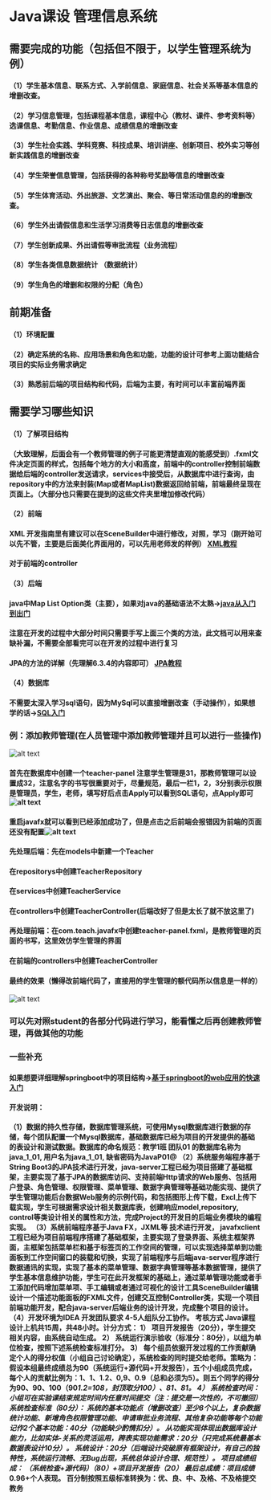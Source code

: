 # Java课设 管理信息系统
## 需要完成的功能（包括但不限于，以学生管理系统为例）
#### （1）学生基本信息、联系方式、入学前信息、家庭信息、社会关系等基本信息的增删改查。
#### （2）学习信息管理，包括课程基本信息，课程中心（教材、课件、参考资料等）选课信息、考勤信息、作业信息、成绩信息的增删改查
#### （3）学生社会实践、学科竞赛、科技成果、培训讲座、创新项目、校外实习等创新实践信息的增删改查
#### （4）学生荣誉信息管理，包括获得的各种称号奖励等信息的增删改查
#### （5）学生体育活动、外出旅游、文艺演出、聚会、等日常活动信息的的增删改查。
#### （6）学生外出请假信息和生活学习消费等日志信息的增删改查
#### （7）学生创新成果、外出请假等审批流程（业务流程）
#### （8）学生各类信息数据统计 （数据统计）
#### （9）学生角色的增删和权限的分配（角色）

## 前期准备
#### （1）环境配置
#### （2）确定系统的名称、应用场景和角色和功能，功能的设计可参考上面功能结合项目的实际业务需求确定
#### （3）熟悉前后端的项目结构和代码，后端为主要，有时间可以丰富前端界面
## 需要学习哪些知识

#### （1）了解项目结构
#### （大致理解，后面会有一个教师管理的例子可能更清楚直观的能感受到）.fxml文件决定页面的样式，包括每个地方的大小和高度，前端中的controller控制前端数据给后端的controller发送请求，services中接受后，从数据库中进行查询，由repository中的方法来封装(Map或者MapList)数据返回给前端，前端最终呈现在页面上。（大部分也只需要在提到的这些文件夹里增加修改代码）

#### （2）前端
#### XML  开发指南里有建议可以在SceneBuilder中进行修改，对照，学习（刚开始可以先不管，主要是后面美化界面用的，可以先用老师发的样例）  [XML教程](https://www.runoob.com/xml/xml-intro.html)
#### 对于前端的controller
#### （3）后端

#### java中Map List Option类（主要），如果对java的基础语法不太熟->[java从入门到出门](https://365.kdocs.cn/l/ckJzzOPNFvxf?openfrom=docs) 
#### 注意在开发的过程中大部分时间只需要手写上面三个类的方法，此文档可以用来查缺补漏，不需要全部看完可以在开发的过程中进行复习
#### JPA的方法的详解（先理解6.3.4的内容即可） [JPA教程](https://docs.spring.io/spring-data/jpa/docs/2.5.3/reference/html/#jpa.query-methods.at-query)



#### （4）数据库
#### 不需要太深入学习sql语句，因为MySql可以直接增删改查（手动操作），如果想学的话->[SQL入门](https://365.kdocs.cn/l/clkhwerkOWvw?openfrom=docs)






### 例：添加教师管理(在人员管理中添加教师管理并且可以进行一些操作)
![alt text](image.png)
#### 首先在数据库中创建一个teacher-panel 注意学生管理是31，那教师管理可以设置成32，注意名字的书写很重要对于，尽量规范，最后一栏1，2，3分别表示权限是管理员，学生，老师，填写好后点击Apply可以看到SQL语句，点Apply即可![alt text](image-1.png)
#### 重启javafx就可以看到已经添加成功了，但是点击之后前端会报错因为前端的页面还没有配置![alt text](image-2.png)
#### 先处理后端：先在models中新建一个Teacher
#### 在repositorys中创建TeacherRepository
#### 在services中创建TeacherService
#### 在controllers中创建TeacherController(后端改好了但是太长了就不放这里了)
#### 再处理前端：在com.teach.javafx中创建teacher-panel.fxml，是教师管理的页面的书写，这里效仿学生管理的界面
#### 在前端的controllers中创建TeacherController
#### 最终的效果（懒得改前端代码了，直接用的学生管理的额代码所以信息是一样的）
![alt text](image-4.png)

### 可以先对照student的各部分代码进行学习，能看懂之后再创建教师管理，再做其他的功能

### 一些补充
#### 如果想要详细理解springboot中的项目结构->[基于springboot的web应用的快速入门](https://365.kdocs.cn/l/cn24dHuJNqoa?openfrom=docs)
#### 开发说明：
**（1）数据的持久性存储，数据库管理系统，可使用Mysql数据库进行数据的存储，每个团队配置一个Mysql数据库，基础数据库已经为项目的开发提供的基础的表设计和测试数据。数据库的命名规范：教学1班 团队01 的数据库名称为java_1_01, 用户名为java_1_01, 缺省密码为JavaP01@
（2）系统服务端程序基于String Boot3的JPA技术进行开发，java-server工程已经为项目搭建了基础框架，主要实现了基于JPA的数据库访问、支持前端Http请求的Web服务、包括用户登录、角色管理、权限管理、菜单管理、数据字典管理等基础功能实现、提供了学生管理功能后台数据Web服务的示例代码，和包括图形上传下载，Excl上传下载实现，学生可根据需求设计相关数据库表，创建响应model,repository, control等类设计相关的属性和方法，完成Project的开发目的后端业务模块的编程实现。
（3）系统前端程序基于Java FX，JXML等 技术进行开发， javafxclient工程已经为项目前端程序搭建了基础框架，主要实现了登录界面、系统主框架界面，主框架包括菜单栏和基于标签页的工作空间的管理，可以实现选择菜单到功能面板到工作空间窗口的装载和切换，实现了前端程序与后端java-server程序进行数据通讯的实现，实现了基本的菜单管理、数据字典管理等基本数据管理，提供了学生基本信息维护功能，学生可在此开发框架的基础上，通过菜单管理功能或者手工添加代码增加菜单项、手工编辑或者通过可视化的设计工具SceneBuilder编辑设计一个描述功能面板的FXML文件，创建交互控制Controller类，实现一个项目前端功能开发，配合java-server后端业务的设计开发，完成整个项目的设计。
（4）开发环境为IDEA
	开发团队要求
4-5人组队分工协作。
	考核方式
Java课程设计上机共15周，共48小时。计分方式：
1）	项目开发报告（20分），学生提交相关内容，由系统自动生成。
2）	系统运行演示验收（标准分：80分），以组为单位检查，按照下述系统检查标准打分。
3）	每个组员依据开发过程的工作贡献确定个人的得分权值（小组自己讨论确定），系统检查的同时提交给老师。策略为：假设本组最终成绩总为90（系统运行+源代码+开发报告），五个小组成员完成，每个人的贡献比例为：1、1、1.2、0,9、0.9（总和必须为5）。则五个同学的得分为90、90、100（90*1.2=108，封顶取分100）、81、81。
4）	系统检查时间：小组可在实验课结束规定时间内任意时间提交（注：提交是一次性的，不可撤回）
系统检查标准（80分）：
	系统的基本功能点（增删改查）至少8个以上，复杂数据统计功能、新增角色权限管理功能、申请审批业务流程、其他复杂功能等每个功能记作2个基本功能：40分（功能缺少酌情扣分）。 
	从功能实现体现出数据库设计能力，比如实体-关系的灵活运用，跨表实现功能需求：20分（只完成系统最基本数据表设计10分）。
	系统设计：20分（后端设计突破原有框架设计，有自己的独特性，系统运行流畅、无Bug出现，系统总体设计合理、规范性）。
     项目成绩组成： （系统检查+源代码）（80）+项目开发报告（20）
	  最后总成绩：项目成绩*0.96+个人表现。
     百分制按照五级标准转换为：优、良、中、及格、不及格提交教务**